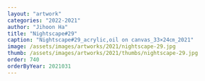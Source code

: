 ```yaml
---
layout: "artwork"
categories: "2022-2021"
author: "Jihoon Ha"
title: "Nightscape#29"
caption: "Nightscape#29_acrylic,oil on canvas_33×24㎝_2021"
image: /assets/images/artworks/2021/nightscape-29.jpg
thumb: /assets/images/artworks/2021/thumbs/nightscape-29.jpg
order: 740
orderByYear: 2021031
---
```

